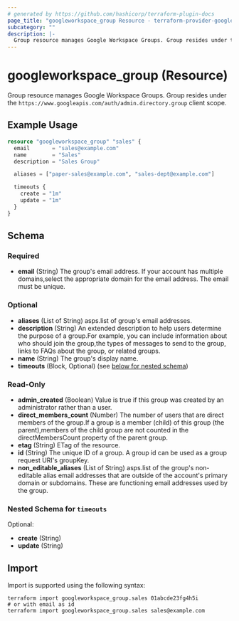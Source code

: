 ```yaml
---
# generated by https://github.com/hashicorp/terraform-plugin-docs
page_title: "googleworkspace_group Resource - terraform-provider-googleworkspace"
subcategory: ""
description: |-
  Group resource manages Google Workspace Groups. Group resides under the https://www.googleapis.com/auth/admin.directory.group client scope.
---
```


# googleworkspace_group (Resource)

Group resource manages Google Workspace Groups. Group resides under the `https://www.googleapis.com/auth/admin.directory.group` client scope.

## Example Usage

```terraform
resource "googleworkspace_group" "sales" {
  email       = "sales@example.com"
  name        = "Sales"
  description = "Sales Group"

  aliases = ["paper-sales@example.com", "sales-dept@example.com"]

  timeouts {
    create = "1m"
    update = "1m"
  }
}
```

<!-- schema generated by tfplugindocs -->
## Schema

### Required

- **email** (String) The group's email address. If your account has multiple domains,select the appropriate domain for the email address. The email must be unique.

### Optional

- **aliases** (List of String) asps.list of group's email addresses.
- **description** (String) An extended description to help users determine the purpose of a group.For example, you can include information about who should join the group,the types of messages to send to the group, links to FAQs about the group, or related groups.
- **name** (String) The group's display name.
- **timeouts** (Block, Optional) (see [below for nested schema](#nestedblock--timeouts))

### Read-Only

- **admin_created** (Boolean) Value is true if this group was created by an administrator rather than a user.
- **direct_members_count** (Number) The number of users that are direct members of the group.If a group is a member (child) of this group (the parent),members of the child group are not counted in the directMembersCount property of the parent group.
- **etag** (String) ETag of the resource.
- **id** (String) The unique ID of a group. A group id can be used as a group request URI's groupKey.
- **non_editable_aliases** (List of String) asps.list of the group's non-editable alias email addresses that are outside of the account's primary domain or subdomains. These are functioning email addresses used by the group.

<a id="nestedblock--timeouts"></a>
### Nested Schema for `timeouts`

Optional:

- **create** (String)
- **update** (String)

## Import

Import is supported using the following syntax:

```shell
terraform import googleworkspace_group.sales 01abcde23fg4h5i
# or with email as id
terraform import googleworkspace_group.sales sales@example.com
```
